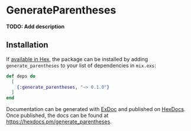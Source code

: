# GenerateParentheses

**TODO: Add description**

## Installation

If [available in Hex](https://hex.pm/docs/publish), the package can be installed
by adding `generate_parentheses` to your list of dependencies in `mix.exs`:

```elixir
def deps do
  [
    {:generate_parentheses, "~> 0.1.0"}
  ]
end
```

Documentation can be generated with [ExDoc](https://github.com/elixir-lang/ex_doc)
and published on [HexDocs](https://hexdocs.pm). Once published, the docs can
be found at <https://hexdocs.pm/generate_parentheses>.

